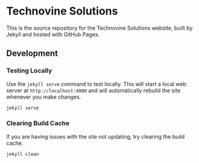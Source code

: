 
# Technovine Solutions

This is the source repository for the Technovine Solutions website, built by Jekyll and hosted with GitHub Pages.



## Development

### Testing Locally

Use the `jekyll serve` command to test locally. This will start a local web server at `http://localhost:4000` and will automatically rebuild the site whenever you make changes.

```bash
jekyll serve
```

### Clearing Build Cache

If you are having issues with the site not updating, try clearing the build cache.

```bash
jekyll clean
```
